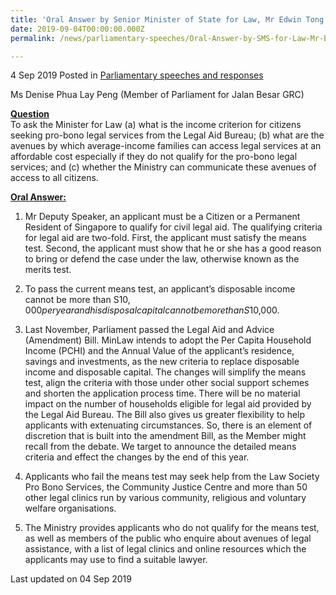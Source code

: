 ```yaml
---
title: 'Oral Answer by Senior Minister of State for Law, Mr Edwin Tong to Parliamentary Question on Pro-bono Legal Services'
date: 2019-09-04T00:00:00.000Z
permalink: /news/parliamentary-speeches/Oral-Answer-by-SMS-for-Law-Mr-Edwin-Tong-to-PQ-on-Pro-bono-Legal-Service

---
```



4 Sep 2019 Posted in [Parliamentary speeches and responses](/news/parliamentary-speeches) 

Ms Denise Phua Lay Peng (Member of Parliament for Jalan Besar GRC)

**<u>Question</u>**  
To ask the Minister for Law (a) what is the income criterion for citizens seeking pro-bono legal services from the Legal Aid Bureau; (b) what are the avenues by which average-income families can access legal services at an affordable cost especially if they do not qualify for the pro-bono legal services; and (c) whether the Ministry can communicate these avenues of access to all citizens.


**<u>Oral Answer:</u>**  

1. Mr Deputy Speaker, an applicant must be a Citizen or a Permanent Resident of Singapore to qualify for civil legal aid. The qualifying criteria for legal aid are two-fold. First, the applicant must satisfy the means test. Second, the applicant must show that he or she has a good reason to bring or defend the case under the law, otherwise known as the merits test.
 
2. To pass the current means test, an applicant’s disposable income cannot be more than S$10,000 per year and his disposal capital cannot be more than S$10,000.
 
3. Last November, Parliament passed the Legal Aid and Advice (Amendment) Bill. MinLaw intends to adopt the Per Capita Household Income (PCHI) and the Annual Value of the applicant’s residence, savings and investments, as the new criteria to replace disposable income and disposable capital. The changes will simplify the means test, align the criteria with those under other social support schemes and shorten the application process time. There will be no material impact on the number of households eligible for legal aid provided by the Legal Aid Bureau. The Bill also gives us greater flexibility to help applicants with extenuating circumstances. So, there is an element of discretion that is built into the amendment Bill, as the Member might recall from the debate. We target to announce the detailed means criteria and effect the changes by the end of this year.
 
4. Applicants who fail the means test may seek help from the Law Society Pro Bono Services, the Community Justice Centre and more than 50 other legal clinics run by various community, religious and voluntary welfare organisations.
 
5. The Ministry provides applicants who do not qualify for the means test, as well as members of the public who enquire about avenues of legal assistance, with a list of legal clinics and online resources which the applicants may use to find a suitable lawyer.

<p class="right-side-updated">Last updated on 04 Sep 2019</p> 
